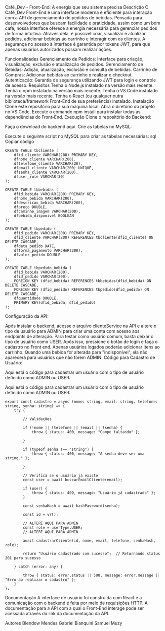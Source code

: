 Café_Dev - Front-End: A energia que seu sistema precisa
Descrição
O Café_Dev Front-End é uma interface moderna e eficiente para interação com a API de gerenciamento de pedidos de bebidas. Pensada para desenvolvedores que buscam facilidade e praticidade, assim como um bom café, nossa interface oferece a energia necessária para gerenciar pedidos de forma intuitiva. Através dela, é possível criar, visualizar e atualizar pedidos, adicionar bebidas ao carrinho e interagir com os clientes. A segurança no acesso à interface é garantida por tokens JWT, para que apenas usuários autorizados possam realizar ações.

Funcionalidades
Gerenciamento de Pedidos: Interface para criação, visualização, exclusão e atualização de pedidos.
Gerenciamento de Bebidas: Adição, atualização, exclusão e consulta de bebidas.
Carrinho de Compras: Adicionar bebidas ao carrinho e realizar o checkout.
Autenticação: Garantia de segurança utilizando JWT para login e controle de acesso.
Requisitos
Tenha o Node.js instalado na versão mais recente.
Tenha o npm instalado na versão mais recente.
Tenha o VS Code instalado na versão mais recente.
Tenha o React (ou qualquer outra biblioteca/framework Front-End de sua preferência) instalado.
Instalação
Clone este repositório para sua máquina local.
Abra o diretório do projeto no VS Code.
Execute o comando npm install para instalar todas as dependências do Front-End.
Execução
Clone o repositório do Backend:

Faça o download do backend aqui.
Crie as tabelas no MySQL:

Execute o seguinte script no MySQL para criar as tabelas necessárias:
sql
Copiar código


    CREATE TABLE tbcliente (
        dfid_cliente VARCHAR(200) PRIMARY KEY,
        dfnome_cliente VARCHAR(200),
        dftelefone_cliente VARCHAR(20),
        dfemail_cliente VARCHAR(200) UNIQUE,
        dfsenha_cliente VARCHAR(200),
        dfuser_role VARCHAR(30)
    );
    
    CREATE TABLE tbbebidas (
        dfid_bebida VARCHAR(200) PRIMARY KEY,
        dfnome_bebida VARCHAR(200), 
        dfdescricao_bebida VARCHAR(200),
        dfpreco DOUBLE,
        dfcaminho_imagem VARCHAR(200),
        dfbebida_disponivel BOOLEAN
    );
    
    CREATE TABLE tbpedido (
        dfid_pedido VARCHAR(200) PRIMARY KEY,
        dfid_cliente VARCHAR(200) REFERENCES tbcliente(dfid_cliente) ON DELETE CASCADE,
        dfdata_pedido DATE,
        dfforma_pagamento VARCHAR(200),
        dfvalor_pedido DOUBLE
    );
    
    CREATE TABLE tbpedido_bebida (
        dfid_bebida VARCHAR(200),
        dfid_pedido VARCHAR(200),
        FOREIGN KEY (dfid_bebida) REFERENCES tbbebidas(dfid_bebida) ON DELETE CASCADE,
        FOREIGN KEY (dfid_pedido) REFERENCES tbpedido(dfid_pedido) ON DELETE CASCADE,
        dfquantidade DOUBLE,
        PRIMARY KEY(dfid_bebida, dfid_pedido)
    );
Configuração da API:

Após instalar o backend, acesse o arquivo clienteService na API e altere o tipo de usuário para ADMIN para criar uma conta com acesso aos endpoints de alteração. Para testar como usuário comum, basta deixar o tipo de usuário como USER.
Após isso, pressione o botão de login e faça o cadastro no Front end. Apenas usuários logados poderão adicionar itens ao carrinho. Quando uma bebida for alterada para "indisponível", ela não aparecerá para usuários que não forem ADMIN.
Código para Cadastro de Usuário:

Aqui está o código para cadastrar um usuário com o tipo de usuário definido como ADMIN ou USER:

Aqui está o código para cadastrar um usuário com o tipo de usuário definido como ADMIN ou USER:


    export const cadastro = async (nome: string, email: string, telefone: string, senha: string) => {
        try {
            
            // Validações
            
            if (!nome || !telefone || !email || !senha) {
                throw { status: 400, message: "Campo faltando" };  
            
            }
            
            if (typeof senha !== "string") {
                throw { status: 400, message: "A senha deve ser uma string." };  
            
            }
            
            // Verifica se o usuário já existe
            const user = await buscarEmailCliente(email);
    
            if (user) {
                throw { status: 409, message: "Usuário já cadastrado" }; 
            }
    
            const senhaHash = await hashPassword(senha);
    
            const id = v7();
            
            // ALTERE AQUI PARA ADMIN
            const role = userType.USER; 
            // ALTERE AQUI PARA ADMIN
            
            await cadastrarCliente(id, nome, email, telefone, senhaHash, role);
    
            return "Usuário cadastrado com sucesso";  // Retornando status 201 para sucesso
    
        } catch (error: any) {
    
            throw { status: error.status || 500, message: error.message || "Erro ao realizar o cadastro" };
        }
    };
Documentação
A interface de usuário foi construída com React e a comunicação com o backend é feita por meio de requisições HTTP. A documentação para a API com a qual o Front-End interage pode ser acessada através do link da documentação da API.

Autores
Blendow Mendes
Gabriel Bianquini
Samuel Muzy
